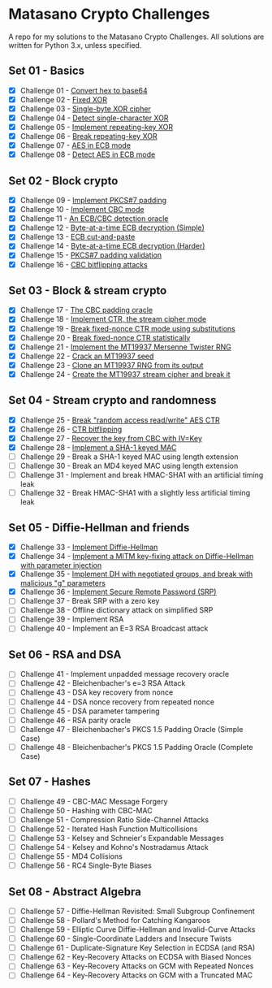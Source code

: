 # Matasano Crypto Challenges

A repo for my solutions to the Matasano Crypto Challenges.
All solutions are written for Python 3.x, unless specified.

## Set 01 - Basics
- [x] Challenge 01 - [Convert hex to base64](https://github.com/xab13r/cryptopals/blob/master/set01challenge01.py)
- [x] Challenge 02 - [Fixed XOR](https://github.com/xab13r/cryptopals/blob/master/set01challenge02.py)
- [x] Challenge 03 - [Single-byte XOR cipher](https://github.com/xab13r/cryptopals/blob/master/set01challenge03.py)
- [x] Challenge 04 - [Detect single-character XOR](https://github.com/xab13r/cryptopals/blob/master/set01challenge04.py)
- [x] Challenge 05 - [Implement repeating-key XOR](https://github.com/xab13r/cryptopals/blob/master/set01challenge05.py)
- [x] Challenge 06 - [Break repeating-key XOR](https://github.com/xab13r/cryptopals/blob/master/set01challenge06.py)
- [x] Challenge 07 - [AES in ECB mode](https://github.com/xab13r/cryptopals/blob/master/set01challenge07.py)
- [x] Challenge 08 - [Detect AES in ECB mode](https://github.com/xab13r/cryptopals/blob/master/set01challenge08.py)

## Set 02 - Block crypto
- [x] Challenge 09 - [Implement PKCS#7 padding](https://github.com/xab13r/cryptopals/blob/master/set02challenge09.py)
- [x] Challenge 10 - [Implement CBC mode](https://github.com/xab13r/cryptopals/blob/master/set02challenge10.py)
- [x] Challenge 11 - [An ECB/CBC detection oracle](https://github.com/xab13r/cryptopals/blob/master/set02challenge11.py)
- [x] Challenge 12 - [Byte-at-a-time ECB decryption (Simple)](https://github.com/xab13r/cryptopals/blob/master/set02challenge12.py)
- [x] Challenge 13 - [ECB cut-and-paste](https://github.com/xab13r/cryptopals/blob/master/set02challenge13.py)
- [x] Challenge 14 - [Byte-at-a-time ECB decryption (Harder)](https://github.com/xab13r/cryptopals/blob/master/set02challenge14.py)
- [x] Challenge 15 - [PKCS#7 padding validation](https://github.com/xab13r/cryptopals/blob/master/set02challenge15.py)
- [x] Challenge 16 - [CBC bitflipping attacks](https://github.com/xab13r/cryptopals/blob/master/set02challenge16.py)

## Set 03 - Block & stream crypto
- [x] Challenge 17 - [The CBC padding oracle](https://github.com/xab13r/cryptopals/blob/master/set03challenge17.py)
- [x] Challenge 18 - [Implement CTR, the stream cipher mode](https://github.com/xab13r/cryptopals/blob/master/set03challenge18.py)
- [x] Challenge 19 - [Break fixed-nonce CTR mode using substitutions](https://github.com/xab13r/cryptopals/blob/master/set03challenge19.py)
- [x] Challenge 20 - [Break fixed-nonce CTR statistically](https://github.com/xab13r/cryptopals/blob/master/set03challenge20.py)
- [x] Challenge 21 - [Implement the MT19937 Mersenne Twister RNG](https://github.com/xab13r/cryptopals/blob/master/set03challenge21.py)
- [x] Challenge 22 - [Crack an MT19937 seed](https://github.com/xab13r/cryptopals/blob/master/set03challenge22.py)
- [x] Challenge 23 - [Clone an MT19937 RNG from its output](https://github.com/xab13r/cryptopals/blob/master/set03challenge23.py)
- [x] Challenge 24 - [Create the MT19937 stream cipher and break it](https://github.com/xab13r/cryptopals/blob/master/set03challenge24.py)

## Set 04 - Stream crypto and randomness
- [x] Challenge 25 - [Break "random access read/write" AES CTR](https://github.com/xab13r/cryptopals/blob/master/set03challenge25.py)
- [x] Challenge 26 - [CTR bitflipping](https://github.com/xab13r/cryptopals/blob/master/set03challenge26.py)
- [x] Challenge 27 - [Recover the key from CBC with IV=Key](https://github.com/xab13r/cryptopals/blob/master/set03challenge27.py)
- [x] Challenge 28 - [Implement a SHA-1 keyed MAC](https://github.com/xab13r/cryptopals/blob/master/set03challenge28.py)
- [ ] Challenge 29 - Break a SHA-1 keyed MAC using length extension
- [ ] Challenge 30 - Break an MD4 keyed MAC using length extension
- [ ] Challenge 31 - Implement and break HMAC-SHA1 with an artificial timing leak
- [ ] Challenge 32 - Break HMAC-SHA1 with a slightly less artificial timing leak

## Set 05 - Diffie-Hellman and friends
- [x] Challenge 33 - [Implement Diffie-Hellman](https://github.com/xab13r/cryptopals/blob/master/set05challenge33.py)
- [x] Challenge 34 - [Implement a MITM key-fixing attack on Diffie-Hellman with parameter injection](https://github.com/xab13r/cryptopals/blob/master/set05challenge34.py)
- [x] Challenge 35 - [Implement DH with negotiated groups, and break with malicious "g" parameters](https://github.com/xab13r/cryptopals/blob/master/set05challenge35.py)
- [x] Challenge 36 - [Implement Secure Remote Password (SRP)](https://github.com/xab13r/cryptopals/blob/master/set05challenge36.py)
- [ ] Challenge 37 - Break SRP with a zero key
- [ ] Challenge 38 - Offline dictionary attack on simplified SRP
- [ ] Challenge 39 - Implement RSA
- [ ] Challenge 40 - Implement an E=3 RSA Broadcast attack

## Set 06 - RSA and DSA
- [ ] Challenge 41 - Implement unpadded message recovery oracle
- [ ] Challenge 42 - Bleichenbacher's e=3 RSA Attack
- [ ] Challenge 43 - DSA key recovery from nonce
- [ ] Challenge 44 - DSA nonce recovery from repeated nonce
- [ ] Challenge 45 - DSA parameter tampering
- [ ] Challenge 46 - RSA parity oracle
- [ ] Challenge 47 - Bleichenbacher's PKCS 1.5 Padding Oracle (Simple Case)
- [ ] Challenge 48 - Bleichenbacher's PKCS 1.5 Padding Oracle (Complete Case)

## Set 07 - Hashes
- [ ] Challenge 49 - CBC-MAC Message Forgery
- [ ] Challenge 50 - Hashing with CBC-MAC
- [ ] Challenge 51 - Compression Ratio Side-Channel Attacks
- [ ] Challenge 52 - Iterated Hash Function Multicollisions
- [ ] Challenge 53 - Kelsey and Schneier's Expandable Messages
- [ ] Challenge 54 - Kelsey and Kohno's Nostradamus Attack
- [ ] Challenge 55 - MD4 Collisions
- [ ] Challenge 56 - RC4 Single-Byte Biases

## Set 08 - Abstract Algebra
- [ ] Challenge 57 - Diffie-Hellman Revisited: Small Subgroup Confinement
- [ ] Challenge 58 - Pollard's Method for Catching Kangaroos
- [ ] Challenge 59 - Elliptic Curve Diffie-Hellman and Invalid-Curve Attacks
- [ ] Challenge 60 - Single-Coordinate Ladders and Insecure Twists
- [ ] Challenge 61 - Duplicate-Signature Key Selection in ECDSA (and RSA)
- [ ] Challenge 62 - Key-Recovery Attacks on ECDSA with Biased Nonces
- [ ] Challenge 63 - Key-Recovery Attacks on GCM with Repeated Nonces
- [ ] Challenge 64 - Key-Recovery Attacks on GCM with a Truncated MAC
